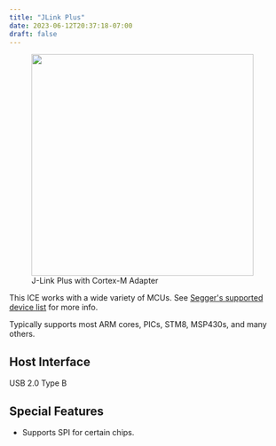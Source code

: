 ```yaml
---
title: "JLink Plus"
date: 2023-06-12T20:37:18-07:00
draft: false
---
```


<figure class="page-figure">
<img width="400rem" src="/images/JlinkPlus.jpg">
<figcaption> J-Link Plus with Cortex-M Adapter </figcaption>
</figure>

This ICE works with a wide variety of MCUs. See [Segger's supported device list](https://www.segger.com/supported-devices/) for more info.

Typically supports most ARM cores, PICs, STM8, MSP430s, and many others.

## Host Interface

USB 2.0 Type B

## Special Features

* Supports SPI for certain chips.
